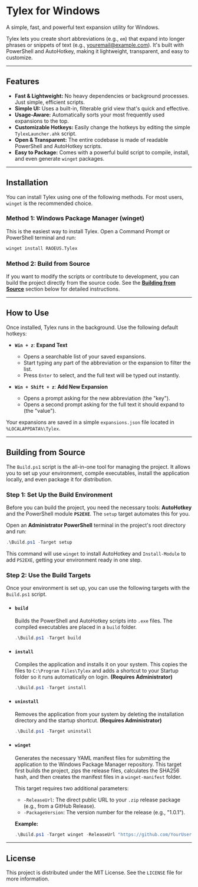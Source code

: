 # Tylex for Windows

A simple, fast, and powerful text expansion utility for Windows.

Tylex lets you create short abbreviations (e.g., `em`) that expand into longer phrases or snippets of text (e.g., youremail@example.com). It's built with PowerShell and AutoHotkey, making it lightweight, transparent, and easy to customize.

---

## Features

  * **Fast & Lightweight:** No heavy dependencies or background processes. Just simple, efficient scripts.
  * **Simple UI:** Uses a built-in, filterable grid view that's quick and effective.
  * **Usage-Aware:** Automatically sorts your most frequently used expansions to the top.
  * **Customizable Hotkeys:** Easily change the hotkeys by editing the simple `TylexLauncher.ahk` script.
  * **Open & Transparent:** The entire codebase is made of readable PowerShell and AutoHotkey scripts.
  * **Easy to Package:** Comes with a powerful build script to compile, install, and even generate `winget` packages.

---

## Installation

You can install Tylex using one of the following methods. For most users, `winget` is the recommended choice.

### Method 1: Windows Package Manager (winget)

This is the easiest way to install Tylex. Open a Command Prompt or PowerShell terminal and run:

```sh
winget install RAOEUS.Tylex
```
### Method 2: Build from Source

If you want to modify the scripts or contribute to development, you can build the project directly from the source code. See the **[Building from Source](#building-from-source)** section below for detailed instructions.

---

## How to Use

Once installed, Tylex runs in the background. Use the following default hotkeys:

  * **`Win + z`**: **Expand Text**

      * Opens a searchable list of your saved expansions.
      * Start typing any part of the abbreviation or the expansion to filter the list.
      * Press `Enter` to select, and the full text will be typed out instantly.

  * **`Win + Shift + z`**: **Add New Expansion**

      * Opens a prompt asking for the new abbreviation (the "key").
      * Opens a second prompt asking for the full text it should expand to (the "value").

Your expansions are saved in a simple `expansions.json` file located in `%LOCALAPPDATA%\Tylex`.

---

## Building from Source

The `Build.ps1` script is the all-in-one tool for managing the project. It allows you to set up your environment, compile executables, install the application locally, and even package it for distribution.

### Step 1: Set Up the Build Environment

Before you can build the project, you need the necessary tools: **AutoHotkey** and the PowerShell module **`PS2EXE`**. The `setup` target automates this for you.

Open an **Administrator PowerShell** terminal in the project's root directory and run:

```powershell
.\Build.ps1 -Target setup
```

This command will use `winget` to install AutoHotkey and `Install-Module` to add `PS2EXE`, getting your environment ready in one step.

### Step 2: Use the Build Targets

Once your environment is set up, you can use the following targets with the `Build.ps1` script.

  * #### `build`

    Builds the PowerShell and AutoHotkey scripts into `.exe` files. The compiled executables are placed in a `build` folder.

    ```powershell
    .\Build.ps1 -Target build
    ```

  * #### `install`

    Compiles the application and installs it on your system. This copies the files to `C:\Program Files\Tylex` and adds a shortcut to your Startup folder so it runs automatically on login. **(Requires Administrator)**

    ```powershell
    .\Build.ps1 -Target install
    ```

  * #### `uninstall`

    Removes the application from your system by deleting the installation directory and the startup shortcut. **(Requires Administrator)**

    ```powershell
    .\Build.ps1 -Target uninstall
    ```

  * #### `winget`

    Generates the necessary YAML manifest files for submitting the application to the Windows Package Manager repository. This target first builds the project, zips the release files, calculates the SHA256 hash, and then creates the manifest files in a `winget-manifest` folder.

    This target requires two additional parameters:

      * `-ReleaseUrl`: The direct public URL to your `.zip` release package (e.g., from a GitHub Release).
      * `-PackageVersion`: The version number for the release (e.g., "1.0.1").

    **Example:**

    ```powershell
    .\Build.ps1 -Target winget -ReleaseUrl "https://github.com/YourUser/Tylex/releases/download/v1.0.0/Tylex-1.0.0.zip" -PackageVersion "1.0.0"
    ```

---

## License

This project is distributed under the MIT License. See the `LICENSE` file for more information.
